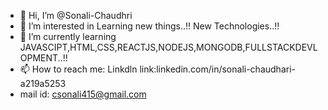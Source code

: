 - 👋 Hi, I’m @Sonali-Chaudhri
- 👀 I’m interested in Learning new things..!! New Technologies..!!
- 🌱 I’m currently learning JAVASCIPT,HTML,CSS,REACTJS,NODEJS,MONGODB,FULLSTACKDEVLOPMENT..!!
- 📫 How to reach me: Linkdln link:linkedin.com/in/sonali-chaudhari-a219a5253
- mail id: csonali415@gmail.com
  

<!---
Sonali-Chaudhri/Sonali-Chaudhri is a ✨ special ✨ repository because its `README.md` (this file) appears on your GitHub profile.
You can click the Preview link to take a look at your changes.
--->
